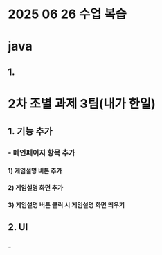 # 2025 06 26 수업 복습
# java
## 1. 

# 2차 조별 과제 3팀(내가 한일)
## 1. 기능 추가
### - 메인페이지 항목 추가
#### 1) 게임설명 버튼 추가
#### 2) 게임설명 화면 추가
#### 3) 게임설명 버튼 클릭 시 게임설명 화면 띄우기

## 2. UI
### - 
